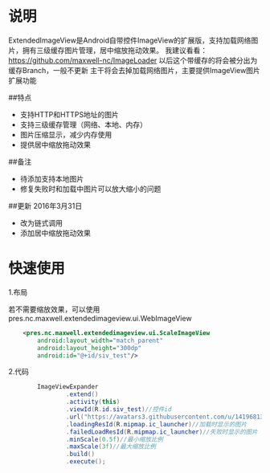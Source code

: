 # 说明
ExtendedImageView是Android自带控件ImageView的扩展版，支持加载网络图片，拥有三级缓存图片管理，居中缩放拖动效果。
我建议看看：https://github.com/maxwell-nc/ImageLoader
以后这个带缓存的将会被分出为缓存Branch，一般不更新
主干将会去掉加载网络图片，主要提供ImageView图片扩展功能

##特点
- 支持HTTP和HTTPS地址的图片
- 支持三级缓存管理（网络、本地、内存）
- 图片压缩显示，减少内存使用
- 提供居中缩放拖动效果

##备注
- 待添加支持本地图片
- 修复失败时和加载中图片可以放大缩小的问题

##更新
2016年3月31日
- 改为链式调用
- 添加居中缩放拖动效果

# 快速使用

1.布局

若不需要缩放效果，可以使用pres.nc.maxwell.extendedimageview.ui.WebImageView
```xml
    <pres.nc.maxwell.extendedimageview.ui.ScaleImageView
        android:layout_width="match_parent"
        android:layout_height="300dp"
        android:id="@+id/siv_test"/>
```

2.代码
```java
        ImageViewExpander
                .extend()
                .activity(this)
                .viewId(R.id.siv_test)//控件id
                .url("https://avatars3.githubusercontent.com/u/14196813?v=3&s=460")//图片地址
                .loadingResId(R.mipmap.ic_launcher)//加载时显示的图片
                .failedLoadResId(R.mipmap.ic_launcher)//失败时显示的图片
                .minScale(0.5f)//最小缩放比例
                .maxScale(3f)//最大缩放比例
                .build()
                .execute();
```
